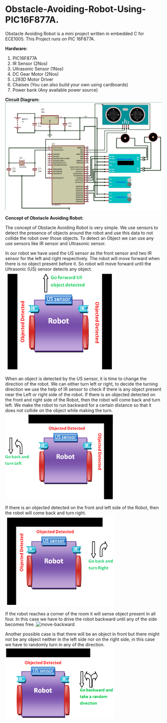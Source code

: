 # Obstacle-Avoiding-Robot-Using-PIC16F877A.
Obstacle Avoiding Robot is a mini project written in embedded C for ECE1005. 
This Project runs on PIC 16F877A.

**Hardware:**
1. PIC16F877A
2. IR Sensor (2Nos)
3. Ultrasonic Sensor (1Nos)
4. DC Gear Motor (2Nos)
5. L293D Motor Driver
6. Chaises (You can also build your own using cardboards)
7. Power bank (Any available power source)

**Circuit Diagram:**
![circuit](pics/circuit.jpg)

**Concept of Obstacle Avoiding Robot:**

The concept of Obstacle Avoiding Robot is very simple. We use sensors to detect the presence of objects around the robot and use this data to not collide the robot over those objects. To detect an Object we can use any use sensors like IR sensor and Ultrasonic sensor.

In our robot we have used the US sensor as the front sensor and two IR sensor for the left and right respectively. The robot will move forward when there is no object present before it. So robot will move forward until the Ultrasonic (US) sensor detects any object.
![move forward until](pics/move-forward.png)

When an object is detected by the US sensor, it is time to change the direction of the robot. We can either turn left or right, to decide the turning direction we use the help of IR sensor to check if there is any object present near the Left or right side of the robot.
If there is an objected detected on the front and right side of the Robot, then the robot will come back and turn left. We make the robot to run backward for a certain distance so that it does not collide on the object while making the turn.
![go back and turn left](pics/move-left.png)

If there is an objected detected on the front and left side of the Robot, then the robot will come back and turn right.
![turn right](pics/move-right.png)

If the robot reaches a corner of the room it will sense object present in all four. In this case we have to drive the robot backward until any of the side becomes free.
![move-backward](https://user-images.githubusercontent.com/35091051/60387017-efd7c280-9aba-11e9-83ca-2d8d7a412360.png)

Another possible case is that there will be an object in front but there might not be any object neither in the left side nor on the right side, in this case we have to randomly turn in any of the direction. 
![left or right](pics/move-left-or-right.png)
